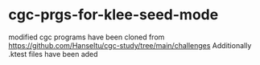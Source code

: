 # cgc-prgs-for-klee-seed-mode

modified cgc programs have been cloned from https://github.com/Hanseltu/cgc-study/tree/main/challenges
Additionally .ktest files have been aded
